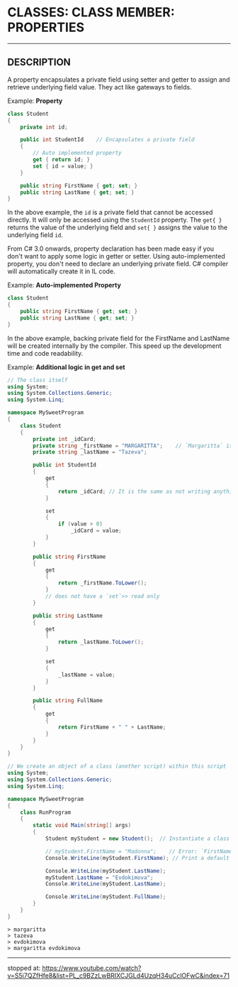 # CLASSES: CLASS MEMBER: PROPERTIES


---



## DESCRIPTION

A property encapsulates a private field using setter and getter to assign and retrieve underlying field value.
They act like gateways to fields.


Example: **Property**
```cs
class Student
{
    private int id;

    public int StudentId    // Encapsulates a private field
    {
        // Auto implemented property
        get { return id; }
        set { id = value; }
    }

    public string FirstName { get; set; }
    public string LastName { get; set; }
}
```

In the above example, the `id` is a private field that cannot be accessed directly. It will only be accessed using the `StudentId` property. The `get{ }` returns the value of the underlying field and `set{ }` assigns the value to the underlying field `id`.


From C# 3.0 onwards, property declaration has been made easy if you don't want to apply some logic in getter or setter. Using auto-implemented property, you don't need to declare an underlying private field. C# compiler will automatically create it in IL code.

Example: **Auto-implemented Property**
```cs
class Student
{
    public string FirstName { get; set; }
    public string LastName { get; set; }
}
```

In the above example, backing private field for the FirstName and LastName will be created internally by the compiler. This speed up the development time and code readability.


Example: **Additional logic in get and set**
```cs
// The class itself
using System;
using System.Collections.Generic;
using System.Linq;

namespace MySweetProgram
{
    class Student
    {
        private int _idCard;
        private string _firstName = "MARGARITTA";    // `Margaritta` is a default value
        private string _lastName = "Tazeva";

        public int StudentId
        {
            get
            {
                return _idCard; // It is the same as not writing anything in this line. Written automatically.
            }

            set
            {
                if (value > 0)
                    _idCard = value;
            }
        }

        public string FirstName
        {
            get
            {
                return _firstName.ToLower();
            }
            // does not have a `set`>> read only
        }

        public string LastName
        {
            get
            {
                return _lastName.ToLower();
            }

            set
            {
                _lastName = value;
            }
        }

        public string FullName
        {
            get
            {
                return FirstName + " " + LastName;
            }
        }
    }
}
```
```cs
// We create an object of a class (another script) within this script
using System;
using System.Collections.Generic;
using System.Linq;

namespace MySweetProgram
{
    class RunProgram
    {
        static void Main(string[] args)
        {
            Student myStudent = new Student();  // Instantiate a class

            // myStudent.FirstName = "Madonna";    // Error: `FirstName`is read only because it does not have `set`
            Console.WriteLine(myStudent.FirstName); // Print a default value of myString field

            Console.WriteLine(myStudent.LastName);
            myStudent.LastName = "Evdokimova";
            Console.WriteLine(myStudent.LastName);

            Console.WriteLine(myStudent.FullName);
        }
    }
}
```
```
> margaritta
> tazeva
> evdokimova
> margaritta evdokimova
```



---

stopped at:
https://www.youtube.com/watch?v=S5i7QZfHfe8&list=PL_c9BZzLwBRIXCJGLd4UzqH34uCclOFwC&index=71